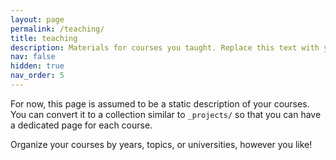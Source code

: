 ```yaml
---
layout: page
permalink: /teaching/
title: teaching
description: Materials for courses you taught. Replace this text with your description.
nav: false
hidden: true
nav_order: 5
---
```


For now, this page is assumed to be a static description of your courses. You can convert it to a collection similar to `_projects/` so that you can have a dedicated page for each course.

Organize your courses by years, topics, or universities, however you like!
